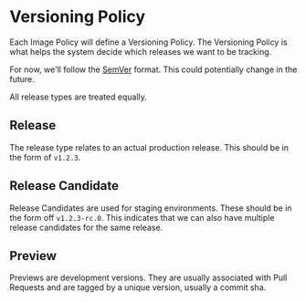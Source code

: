 # Versioning Policy

Each Image Policy will define a Versioning Policy. The Versioning Policy is what
helps the system decide which releases we want to be tracking.

For now, we'll follow the [SemVer](semver.org) format. This could potentially
change in the future.

All release types are treated equally.

## Release

The release type relates to an actual production release. This should be in the
form of `v1.2.3`.

## Release Candidate

Release Candidates are used for staging environments. These should be in the
form off `v1.2.3-rc.0`. This indicates that we can also have multiple release
candidates for the same release.

## Preview

Previews are development versions. They are usually associated with Pull
Requests and are tagged by a unique version, usually a commit sha.
